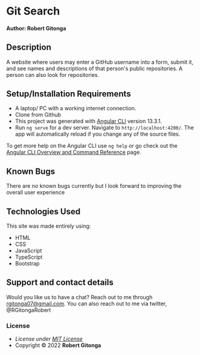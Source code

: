 # Git Search

#### Author: **Robert Gitonga**

## Description

A website where users may enter a GitHub username into a form, submit it, and see names and descriptions of that person's public repositories. A person can also look for repositories.

## Setup/Installation Requirements

- A laptop/ PC with a working internet connection.
- Clone from Github
- This project was generated with [Angular CLI](https://github.com/angular/angular-cli) version 13.3.1.
- Run `ng serve` for a dev server. Navigate to `http://localhost:4200/`. The app will automatically reload if you change any of the source files.

To get more help on the Angular CLI use `ng help` or go check out the [Angular CLI Overview and Command Reference](https://angular.io/cli) page.

## Known Bugs

There are no known bugs currently but I look forward to improving the overall user experience

## Technologies Used

This site was made entirely using:

- HTML
- CSS
- JavaScript
- TypeScript
- Bootstrap

## Support and contact details

Would you like us to have a chat? Reach out to me through rgitonga07@gmail.com.
You can also reach out to me via twitter, @RGitongaRobert

### License

- _License under [MIT License](LICENSE)_
- Copyright &copy; 2022 **Robert Gitonga**

